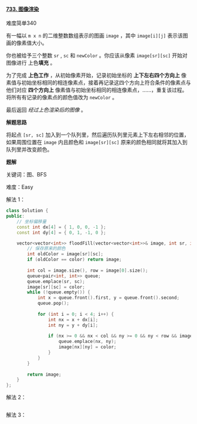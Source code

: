#### [733. 图像渲染](https://leetcode.cn/problems/flood-fill/)

难度简单340

有一幅以 `m x n` 的二维整数数组表示的图画 `image` ，其中 `image[i][j]` 表示该图画的像素值大小。

你也被给予三个整数 `sr` , `sc` 和 `newColor` 。你应该从像素 `image[sr][sc]` 开始对图像进行 上色**填充** 。

为了完成 **上色工作** ，从初始像素开始，记录初始坐标的 **上下左右四个方向上** 像素值与初始坐标相同的相连像素点，接着再记录这四个方向上符合条件的像素点与他们对应 **四个方向上** 像素值与初始坐标相同的相连像素点，……，重复该过程。将所有有记录的像素点的颜色值改为 `newColor` 。

最后返回 *经过上色渲染后的图像* 。

**解题思路**

将起点 `[sr, sc]` 加入到一个队列里，然后遍历队列里元素上下左右相邻的位置，如果周围位置在 `image` 内且颜色和 `image[sr][sc]` 原来的颜色相同就将其加入到队列里并改变颜色。

**题解**

关键词：图、BFS

难度：Easy

解法 1：

```c++
class Solution {
public:
    // 坐标偏移量
    const int dx[4] = { 1, 0, 0, -1 };
    const int dy[4] = { 0, 1, -1, 0 };

    vector<vector<int>> floodFill(vector<vector<int>>& image, int sr, int sc, int color) {
        // 保存原来的颜色
        int oldColor = image[sr][sc];
        if (oldColor == color) return image;
        
        int col = image.size(), row = image[0].size();
        queue<pair<int, int>> queue;
        queue.emplace(sr, sc);
        image[sr][sc] = color;
        while (!queue.empty()) {
            int x = queue.front().first, y = queue.front().second;
            queue.pop();
            
            for (int i = 0; i < 4; i++) {
                int nx = x + dx[i];
                int ny = y + dy[i];
                
                if (nx >= 0 && nx < col && ny >= 0 && ny < row && image[nx][ny] == oldColor) {
                    queue.emplace(nx, ny);
                    image[nx][ny] = color;
                }
            }
        }
        
        return image;
    }
};
```

解法 2：

```c++

```

解法 3：

```c++

```

